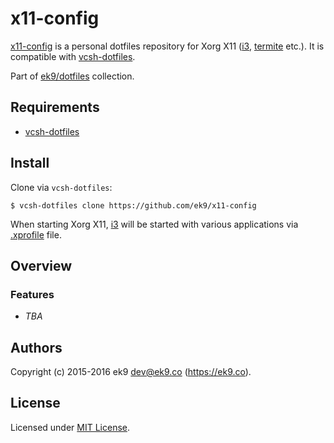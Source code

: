 x11-config
============

[x11-config][0] is a personal dotfiles repository for Xorg X11 ([i3][2],
[termite][3] etc.). It is compatible with [vcsh-dotfiles][1].

Part of [ek9/dotfiles][10] collection.

## Requirements

- [vcsh-dotfiles][1]

## Install

Clone via `vcsh-dotfiles`:

    $ vcsh-dotfiles clone https://github.com/ek9/x11-config

When starting Xorg X11, [i3][3] will be started with various applications via
[.xprofile][11] file.

## Overview

### Features

- *TBA*

## Authors

Copyright (c) 2015-2016 ek9 <dev@ek9.co> (https://ek9.co).

## License

Licensed under [MIT License](LICENSE).

[0]: https://github.com/ek9/x11-config
[1]: https://github.com/ek9/vcsh-dotfiles
[2]: https://i3wm.org/
[3]: https://github.com/thestinger/termite
[10]: https://github.com/ek9/dotfiles
[11]: https://github.com/ek9/x11-config/blob/master/.xprofile

